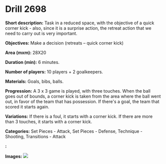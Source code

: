 # Drill 2698

**Short description:**
Task in a reduced space, with the objective of a quick corner kick - also, since it is a surprise action, the retreat action that we need to carry out is very important.

**Objectives:**
Make a decision (retreats – quick corner kick)

**Area (mxm):**
28X20

**Duration (min):**
6 minutes.

**Number of players:**
10 players + 2 goalkeepers.

**Materials:**
Goals, bibs, balls.

**Progression:**
A 3 x 3 game is played, with three touches. When the ball goes out of bounds, a corner kick is taken from the area where the ball went out, in favor of the team that has possession. If there's a goal, the team that scored it starts again.

**Variations:**
If there is a foul, it starts with a corner kick. If there are more than 3 touches, it starts with a corner kick.

**Categories:**
Set Pieces - Attack, Set Pieces - Defense, Technique - Shooting, Transitions - Attack

**:**


**Images:**
![](https://www.coachingfutsal.com/\images\16609e5e-f010-4e29-b29e-88359db9aa63_pablo-prieto-03.jpg)

